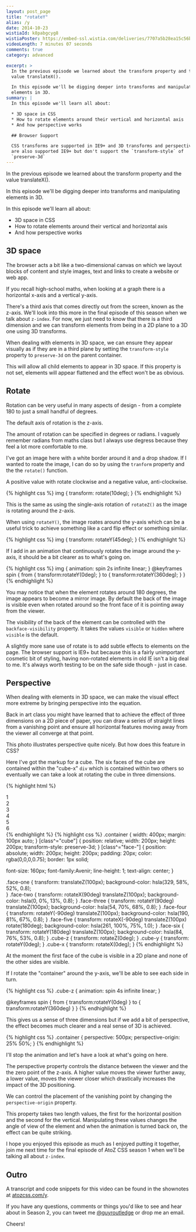 ```yaml
---
layout: post_page
title: "rotateY"
alias: /y
date: 2014-10-23
wistiaId: k8pabgcyg8
wistiaPoster: https://embed-ssl.wistia.com/deliveries/7707a5b28ea15c56bf57cf03ddde451141b4b824.jpg?image_play_button=true&image_play_button_color=cc3f85e0&image_crop_resized=600x338
videoLength: 7 minutes 07 seconds
comments: true
category: advanced

excerpt: >
  In the previous episode we learned about the transform property and the
  value translateX().

  In this episode we'll be digging deeper into transforms and manipulating
  elements in 3D.
summary: |
  In this episode we'll learn all about:

  * 3D space in CSS
  * How to rotate elements around their vertical and horizontal axis
  * And how perspective works 

  ## Browser Support

  CSS transforms are supported in IE9+ and 3D transforms and perspective
  are also supported IE9+ but don't support the `transform-style` of
  `preserve-3d`
---
```


In the previous episode we learned about the transform property and the
value translateX().

In this episode we'll be digging deeper into transforms and manipulating
elements in 3D.

In this episode we'll learn all about:

* 3D space in CSS
* How to rotate elements around their vertical and horizontal axis
* And how perspective works 

## 3D space

The browser acts a bit like a two-dimensional canvas on which we layout
blocks of content and style images, text and links to create a website
or web app.

If you recall high-school maths, when looking at a graph there is
a horizontal x-axis and a vertical y-axis.

There's a third axis that comes directly out from the screen, known as
the z-axis. We'll look into this more in the final episode of this
season when we talk about `z-index`. For now, we just need to know that
there is a third dimension and we can transform elements from being in
a 2D plane to a 3D one using 3D transforms.

When dealing with elements in 3D space, we can ensure they appear
visually as if they are in a third plane by setting the
`transform-style` property to `preserve-3d` on the parent container. 

This will allow all child elements to appear in 3D space. If this
property is not set, elements will appear flattened and the effect won't
be as obvious.

## Rotate

Rotation can be very useful in many aspects of design - from a complete
180 to just a small handful of degrees. 

The default axis of rotation is the z-axis.

The amount of rotation can be specified in degrees or radians.
I vaguely remember radians from maths class but I always use degress
because they feel a lot more comfortable to me.

I've got an image here with a white border around it and a drop shadow.
If I wanted to roate the image, I can do so by using the `tranform`
property and the the `rotate()` function.

A positive value with rotate clockwise and a negative value,
anti-clockwise.

{% highlight css %}
img {
	transform: rotate(10deg);
}
{% endhighlight %}

This is the same as using the single-axis rotation of `rotateZ()` as the
image is rotating around the z-axis.

When using `rotateY()`, the image roates around the y-axis which can be
a useful trick to achieve something like a card flip effect or something
similar. 

{% highlight css %}
img {
	transform: rotateY(45deg);
}
{% endhighlight %}

If I add in an animation that continuously rotates the image around the
y-axis, it should be a bit clearer as to what's going on.

{% highlight css %}
img {
	animation: spin 2s infinite linear;
}
@keyframes spin {
	from { transform:rotateY(0deg); }
	to { transform:rotateY(360deg); }
}
{% endhighlight %}

You may notice that when the element rotates around 180 degrees, the
image appears to become a mirror image. By default the back of the image
is visible even when rotated around so the front face of it is pointing
away from the viewer. 

The visibility of the back of the element can be controlled with the
`backface-visibility` property. It takes the values `visible` or
`hidden` where `visible` is the default.

A slightly more sane use of rotate is to add subtle effects to elements
on the page. The browser support is IE9+ but because this is a fairly
unimportant cosmetic bit of styling, having non-rotated elements in old
IE isn't a big deal to me. It's always worth testing to be on the safe
side though - just in case.

## Perspective

When dealing with elements in 3D space, we can make the visual effect
more extreme by bringing perspective into the equation.

Back in art class you might have learned that to achieve the effect of
three dimensions on a 2D piece of paper, you can draw a series of
straight lines from a vanishing point and ensure all horizontal features
moving away from the viewer all converge at that point.

This photo illustrates perspective quite nicely. But how does this
feature in CSS?

Here I've got the markup for a cube. The six faces of the cube are
contained within the "cube-x" `div` which is contained within two others
so eventually we can take a look at rotating the cube in three
dimensions.

{% highlight html %}
<div class="container">
	<div class="cube-z">
		<div class="cube-y">
			<div class="cube-x">
				<div class="face-one">1</div>
				<div class="face-two">2</div>
				<div class="face-three">3</div>
				<div class="face-four">4</div>
				<div class="face-five">5</div>
				<div class="face-six">6</div>
			</div>
		</div>
	</div>
</div>
{% endhighlight %}
{% highlight css %}
.container {
  width: 400px;
  margin: 100px auto;
}
[class^="cube"] {
  position: relative;
  width: 200px;
  height: 200px;
  transform-style: preserve-3d;
}
[class^="face-"] {
  position: absolute;
  width: 200px;
  height: 200px;
  padding: 20px;
  color: rgba(0,0,0,0.75);
  border: 1px solid;

  font-size: 160px;
  font-family:Avenir;
  line-height: 1;
  text-align: center;
}

.face-one {
  transform: translateZ(100px);
  background-color: hsla(329, 58%, 52%, 0.8);  
}
.face-two {
  transform: rotateX(90deg) translateZ(100px);
  background-color: hsla(0, 0%, 13%, 0.8);
}
.face-three {
  transform: rotateY(90deg) translateZ(100px);
  background-color: hsla(54, 70%, 68%, 0.8);
}
.face-four {
  transform: rotateY(-90deg) translateZ(100px);
  background-color: hsla(190, 81%, 67%, 0.8);
}
.face-five {
  transform: rotateX(-90deg) translateZ(100px) rotate(180deg);
  background-color: hsla(261, 100%, 75%, 1.0);
}
.face-six {
  transform: rotateY(180deg) translateZ(100px);
  background-color: hsla(84, 76%, 53%, 0.8);
}
.cube-z { transform: rotateZ(0deg); }
.cube-y { transform: rotateY(0deg); }
.cube-x { transform: rotateX(0deg); }
{% endhighlight %}

At the moment the first face of the cube is visible in a 2D plane and
none of the other sides are visible.

If I rotate the "container" around the y-axis, we'll be able to see each
side in turn.

{% highlight css %}
.cube-z { animation: spin 4s infinite linear; }

@keyframes spin {
  from { transform:rotateY(0deg) }
  to { transform:rotateY(360deg) }
}
{% endhighlight %}

This gives us a sense of three dimensions but if we add a bit of
perspective, the effect becomes much clearer and a real sense of 3D is
achieved.

{% highlight css %}
.container {
  perspective: 500px;
  perspective-origin: 25% 50%;
}
{% endhighlight %}

I'll stop the animation and let's have a look at what's going on here.

The perspective property controls the distance between the viewer and
the the zero point of the z-axis. A higher value moves the viewer
further away, a lower value, moves the viewer closer which drastically
increases the impact of the 3D positioning.

We can control the placement of the vanishing point by changing the
`perspective-origin` property.

This property takes two length values, the first for the horizontal
position and the second for the vertical. Manipulating these values
changes the angle of view of the element and when the animation is
turned back on, the effect can be quite striking.

I hope you enjoyed this episode as much as I enjoyed putting it
together, join me next time for the final episode of AtoZ CSS season
1 when we'll be talking all about `z-index`.

## Outro

A transcript and code snippets for this video can be found in the
shownotes at [atozcss.com/y](http://www.atozcss.com/y). 

If you have any questions, comments or things you'd like to see and hear
about in Season 2, you can tweet me
[@guyroutledge](http://www.twitter.com/guyroutledge) or drop me an
email.

Cheers!


